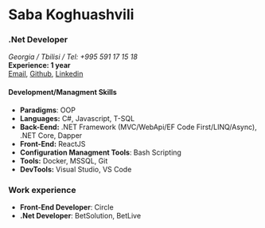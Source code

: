 # Saba Koghuashvili

### .Net Developer

*Georgia / Tbilisi / Tel: +995 591 17 15 18* <br/>
**Experience: 1 year** <br/>
[Email](mailto:sabakoguashvili16@gmail.com), [Github](https://github.com/saba161),  [Linkedin](https://www.linkedin.com/in/saba-koghuashvili-7ba679154/)

#### Development/Managment Skills

- **Paradigms**: OOP
- **Languages:** C#, Javascript, T-SQL
- **Back-Eend:** .NET Framework (MVC/WebApi/EF Code First/LINQ/Async), .NET Core, Dapper
- **Front-End:** ReactJS
- **Configuration Managment Tools**: Bash Scripting
- **Tools:** Docker, MSSQL, Git
- **DevTools:** Visual Studio, VS Code

### Work experience
- **Front-End Developer**: Circle
- **.Net Developer**: BetSolution, BetLive
